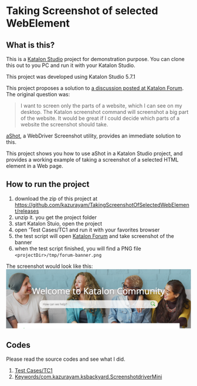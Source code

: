 # Taking Screenshot of selected WebElement

## What is this?

This is a [Katalon Studio](https://www.katalon.com/katalon-studio/) project
for demonstration purpose. You can clone this out to you PC and run it with
your Katalon Studio.

This project was developed using Katalon Studio 5.7.1

This project proposes a solution to [a discussion posted at Katalon Forum](https://forum.katalon.com/discussion/5010/take-screenshot-only-in-the-selected-area).
The original question was:
>I want to screen only the parts of a website, which I can see on my desktop.
>The Katalon screenshot command will screenshot a big part of the website.
>It would be great if I could decide which parts of a website the screenshot should take.

[aShot](https://github.com/yandex-qatools/ashot), a
WebDriver Screenshot utility, provides an immediate solution to this.

This project shows you how to use aShot in a Katalon Studio project, and provides
a working example of taking a screenshot of a selected HTML element in a Web page.

## How to run the project

1. download the zip of this project at https://github.com/kazurayam/TakingScreenshotOfSelectedWebElement/releases
2. unzip it. you get the project folder
3. start Katalon Stuio, open the project
4. open 'Test Cases/TC1 and run it with your favorites browser
5. the test script will open [Katalon Forum](https://forum.katalon.com/discussions) and
take screenshot of the banner
6. when the test script finished, you will find a PNG file `<projectDir>/tmp/forum-banner.png`

The screenshot would look like this:
![forum-banner](tmp/forum-banner.png)

## Codes

Please read the source codes and see what I did.

1. [Test Cases/TC1](Scripts/TC1/Script1538686539182.groovy)
2. [Keywords/com.kazurayam.ksbackyard.ScreenshotdriverMini](Keywords/com/kazurayam/ScreenshotDriverMini.groovy)

